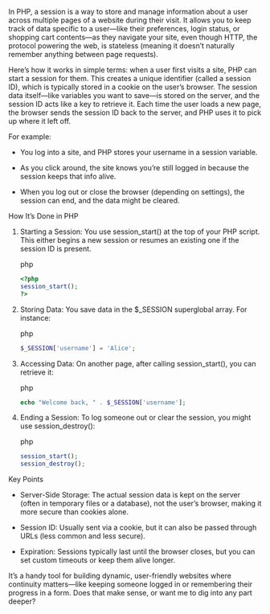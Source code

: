 In PHP, a session is a way to store and manage information about a user across multiple pages of a website during their visit. It allows you to keep track of data specific to a user—like their preferences, login status, or shopping cart contents—as they navigate your site, even though HTTP, the protocol powering the web, is stateless (meaning it doesn’t naturally remember anything between page requests).

Here’s how it works in simple terms: when a user first visits a site, PHP can start a session for them. This creates a unique identifier (called a session ID), which is typically stored in a cookie on the user’s browser. The session data itself—like variables you want to save—is stored on the server, and the session ID acts like a key to retrieve it. Each time the user loads a new page, the browser sends the session ID back to the server, and PHP uses it to pick up where it left off.

For example:

- You log into a site, and PHP stores your username in a session variable.
    
- As you click around, the site knows you’re still logged in because the session keeps that info alive.
    
- When you log out or close the browser (depending on settings), the session can end, and the data might be cleared.
    

How It’s Done in PHP

1. Starting a Session: You use session_start() at the top of your PHP script. This either begins a new session or resumes an existing one if the session ID is present.
    
    php
    
    ```php
    <?php
    session_start();
    ?>
    ```
    
2. Storing Data: You save data in the $_SESSION superglobal array. For instance:
    
    php
    
    ```php
    $_SESSION['username'] = 'Alice';
    ```
    
3. Accessing Data: On another page, after calling session_start(), you can retrieve it:
    
    php
    
    ```php
    echo "Welcome back, " . $_SESSION['username'];
    ```
    
4. Ending a Session: To log someone out or clear the session, you might use session_destroy():
    
    php
    
    ```php
    session_start();
    session_destroy();
    ```
    

Key Points

- Server-Side Storage: The actual session data is kept on the server (often in temporary files or a database), not the user’s browser, making it more secure than cookies alone.
    
- Session ID: Usually sent via a cookie, but it can also be passed through URLs (less common and less secure).
    
- Expiration: Sessions typically last until the browser closes, but you can set custom timeouts or keep them alive longer.
    

It’s a handy tool for building dynamic, user-friendly websites where continuity matters—like keeping someone logged in or remembering their progress in a form. Does that make sense, or want me to dig into any part deeper?